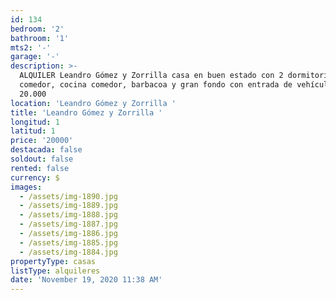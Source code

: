 ```yaml
---
id: 134
bedroom: '2'
bathroom: '1'
mts2: '-'
garage: '-'
description: >-
  ALQUILER Leandro Gómez y Zorrilla casa en buen estado con 2 dormitorios living
  comedor, cocina comedor, barbacoa y gran fondo con entrada de vehículos. $
  20.000
location: 'Leandro Gómez y Zorrilla '
title: 'Leandro Gómez y Zorrilla '
longitud: 1
latitud: 1
price: '20000'
destacada: false
soldout: false
rented: false
currency: $
images:
  - /assets/img-1890.jpg
  - /assets/img-1889.jpg
  - /assets/img-1888.jpg
  - /assets/img-1887.jpg
  - /assets/img-1886.jpg
  - /assets/img-1885.jpg
  - /assets/img-1884.jpg
propertyType: casas
listType: alquileres
date: 'November 19, 2020 11:38 AM'
---
```


